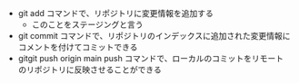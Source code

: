 - git add コマンドで、リポジトリに変更情報を追加する
  - このことをステージングと言う
- git commit コマンドで、リポジトリのインデックスに追加された変更情報にコメントを付けてコミットできる
- gitgit push origin main push コマンドで、ローカルのコミットをリモートのリポジトリに反映させることができる

